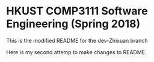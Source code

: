 # HKUST COMP3111 Software Engineering (Spring 2018)

This is the modified README for the dev-Zhixuan branch

Here is my second attemp to make changes to README.



